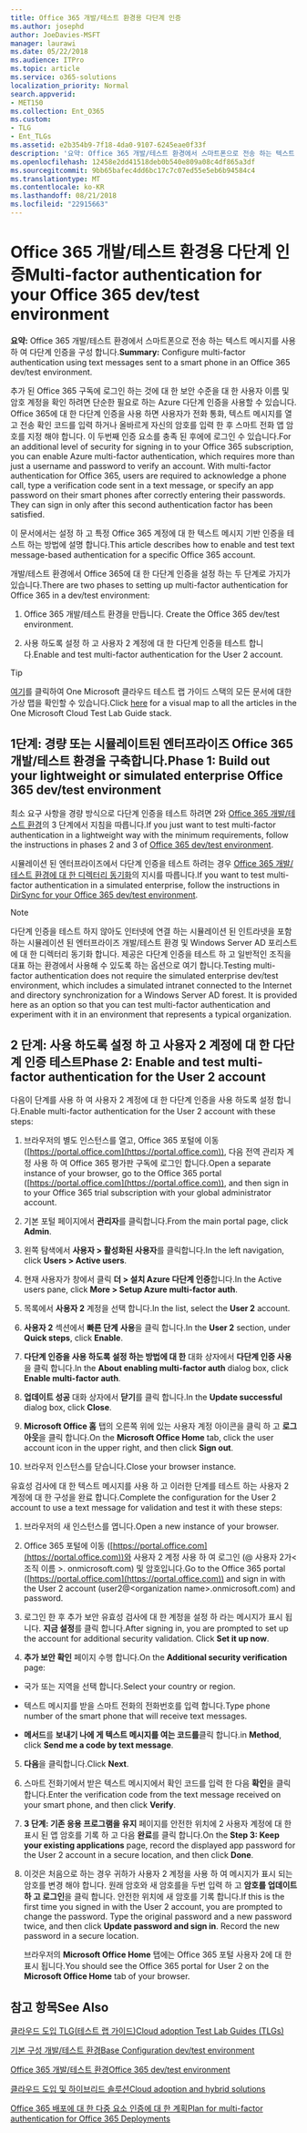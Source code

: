 ```yaml
---
title: Office 365 개발/테스트 환경용 다단계 인증
ms.author: josephd
author: JoeDavies-MSFT
manager: laurawi
ms.date: 05/22/2018
ms.audience: ITPro
ms.topic: article
ms.service: o365-solutions
localization_priority: Normal
search.appverid:
- MET150
ms.collection: Ent_O365
ms.custom:
- TLG
- Ent_TLGs
ms.assetid: e2b354b9-7f18-4da0-9107-6245eae0f33f
description: '요약: Office 365 개발/테스트 환경에서 스마트폰으로 전송 하는 텍스트 메시지를 사용 하 여 다단계 인증을 구성 합니다.'
ms.openlocfilehash: 12458e2dd41518deb0b540e809a08c4df865a3df
ms.sourcegitcommit: 9bb65bafec4dd6bc17c7c07ed55e5eb6b94584c4
ms.translationtype: MT
ms.contentlocale: ko-KR
ms.lasthandoff: 08/21/2018
ms.locfileid: "22915663"
---
```

# <a name="multi-factor-authentication-for-your-office-365-devtest-environment"></a><span data-ttu-id="053d0-103">Office 365 개발/테스트 환경용 다단계 인증</span><span class="sxs-lookup"><span data-stu-id="053d0-103">Multi-factor authentication for your Office 365 dev/test environment</span></span>

 <span data-ttu-id="053d0-104">**요약:** Office 365 개발/테스트 환경에서 스마트폰으로 전송 하는 텍스트 메시지를 사용 하 여 다단계 인증을 구성 합니다.</span><span class="sxs-lookup"><span data-stu-id="053d0-104">**Summary:** Configure multi-factor authentication using text messages sent to a smart phone in an Office 365 dev/test environment.</span></span>
  
<span data-ttu-id="053d0-p101">추가 된 Office 365 구독에 로그인 하는 것에 대 한 보안 수준을 대 한 사용자 이름 및 암호 계정을 확인 하려면 단순한 필요로 하는 Azure 다단계 인증을 사용할 수 있습니다. Office 365에 대 한 다단계 인증을 사용 하면 사용자가 전화 통화, 텍스트 메시지를 열고 전송 확인 코드를 입력 하거나 올바르게 자신의 암호를 입력 한 후 스마트 전화 앱 암호를 지정 해야 합니다. 이 두번째 인증 요소를 충족 된 후에에 로그인 수 있습니다.</span><span class="sxs-lookup"><span data-stu-id="053d0-p101">For an additional level of security for signing in to your Office 365 subscription, you can enable Azure multi-factor authentication, which requires more than just a username and password to verify an account. With multi-factor authentication for Office 365, users are required to acknowledge a phone call, type a verification code sent in a text message, or specify an app password on their smart phones after correctly entering their passwords. They can sign in only after this second authentication factor has been satisfied.</span></span> 
  
<span data-ttu-id="053d0-108">이 문서에서는 설정 하 고 특정 Office 365 계정에 대 한 텍스트 메시지 기반 인증을 테스트 하는 방법에 설명 합니다.</span><span class="sxs-lookup"><span data-stu-id="053d0-108">This article describes how to enable and test text message-based authentication for a specific Office 365 account.</span></span>
  
<span data-ttu-id="053d0-109">개발/테스트 환경에서 Office 365에 대 한 다단계 인증을 설정 하는 두 단계로 가지가 있습니다.</span><span class="sxs-lookup"><span data-stu-id="053d0-109">There are two phases to setting up multi-factor authentication for Office 365 in a dev/test environment:</span></span>
  
1. <span data-ttu-id="053d0-110">Office 365 개발/테스트 환경을 만듭니다.
</span><span class="sxs-lookup"><span data-stu-id="053d0-110">Create the Office 365 dev/test environment.</span></span>
    
2. <span data-ttu-id="053d0-111">사용 하도록 설정 하 고 사용자 2 계정에 대 한 다단계 인증을 테스트 합니다.</span><span class="sxs-lookup"><span data-stu-id="053d0-111">Enable and test multi-factor authentication for the User 2 account.</span></span>
    
> [!TIP]
> <span data-ttu-id="053d0-112">[여기](http://aka.ms/catlgstack)를 클릭하여 One Microsoft 클라우드 테스트 랩 가이드 스택의 모든 문서에 대한 가상 맵을 확인할 수 있습니다.</span><span class="sxs-lookup"><span data-stu-id="053d0-112">Click [here](http://aka.ms/catlgstack) for a visual map to all the articles in the One Microsoft Cloud Test Lab Guide stack.</span></span>
  
## <a name="phase-1-build-out-your-lightweight-or-simulated-enterprise-office-365-devtest-environment"></a><span data-ttu-id="053d0-113">1단계: 경량 또는 시뮬레이트된 엔터프라이즈 Office 365 개발/테스트 환경을 구축합니다.</span><span class="sxs-lookup"><span data-stu-id="053d0-113">Phase 1: Build out your lightweight or simulated enterprise Office 365 dev/test environment</span></span>

<span data-ttu-id="053d0-114">최소 요구 사항을 경량 방식으로 다단계 인증을 테스트 하려면 2와 [Office 365 개발/테스트 환경](office-365-dev-test-environment.md)의 3 단계에서 지침을 따릅니다.</span><span class="sxs-lookup"><span data-stu-id="053d0-114">If you just want to test multi-factor authentication in a lightweight way with the minimum requirements, follow the instructions in phases 2 and 3 of [Office 365 dev/test environment](office-365-dev-test-environment.md).</span></span>
  
<span data-ttu-id="053d0-115">시뮬레이션 된 엔터프라이즈에서 다단계 인증을 테스트 하려는 경우 [Office 365 개발/테스트 환경에 대 한 디렉터리 동기화](dirsync-for-your-office-365-dev-test-environment.md)의 지시를 따릅니다.</span><span class="sxs-lookup"><span data-stu-id="053d0-115">If you want to test multi-factor authentication in a simulated enterprise, follow the instructions in [DirSync for your Office 365 dev/test environment](dirsync-for-your-office-365-dev-test-environment.md).</span></span>
  
> [!NOTE]
> <span data-ttu-id="053d0-p102">다단계 인증을 테스트 하지 않아도 인터넷에 연결 하는 시뮬레이션 된 인트라넷을 포함 하는 시뮬레이션 된 엔터프라이즈 개발/테스트 환경 및 Windows Server AD 포리스트에 대 한 디렉터리 동기화 합니다. 제공은 다단계 인증을 테스트 하 고 일반적인 조직을 대표 하는 환경에서 사용해 수 있도록 하는 옵션으로 여기 합니다.</span><span class="sxs-lookup"><span data-stu-id="053d0-p102">Testing multi-factor authentication does not require the simulated enterprise dev/test environment, which includes a simulated intranet connected to the Internet and directory synchronization for a Windows Server AD forest. It is provided here as an option so that you can test multi-factor authentication and experiment with it in an environment that represents a typical organization.</span></span> 
  
## <a name="phase-2-enable-and-test-multi-factor-authentication-for-the-user-2-account"></a><span data-ttu-id="053d0-118">2 단계: 사용 하도록 설정 하 고 사용자 2 계정에 대 한 다단계 인증 테스트</span><span class="sxs-lookup"><span data-stu-id="053d0-118">Phase 2: Enable and test multi-factor authentication for the User 2 account</span></span>

<span data-ttu-id="053d0-119">다음이 단계를 사용 하 여 사용자 2 계정에 대 한 다단계 인증을 사용 하도록 설정 합니다.</span><span class="sxs-lookup"><span data-stu-id="053d0-119">Enable multi-factor authentication for the User 2 account with these steps:</span></span>
  
1. <span data-ttu-id="053d0-120">브라우저의 별도 인스턴스를 열고, Office 365 포털에 이동 ([https://portal.office.com](https://portal.office.com)), 다음 전역 관리자 계정 사용 하 여 Office 365 평가판 구독에 로그인 합니다.</span><span class="sxs-lookup"><span data-stu-id="053d0-120">Open a separate instance of your browser, go to the Office 365 portal ([https://portal.office.com](https://portal.office.com)), and then sign in to your Office 365 trial subscription with your global administrator account.</span></span>
    
2. <span data-ttu-id="053d0-121">기본 포털 페이지에서 **관리자**를 클릭합니다.</span><span class="sxs-lookup"><span data-stu-id="053d0-121">From the main portal page, click **Admin**.</span></span>
    
3. <span data-ttu-id="053d0-122">왼쪽 탐색에서 **사용자 > 활성화된 사용자**를 클릭합니다.</span><span class="sxs-lookup"><span data-stu-id="053d0-122">In the left navigation, click **Users > Active users**.</span></span>
    
4. <span data-ttu-id="053d0-123">현재 사용자가 창에서 클릭 **더 > 설치 Azure 다단계 인증**합니다.</span><span class="sxs-lookup"><span data-stu-id="053d0-123">In the Active users pane, click **More > Setup Azure multi-factor auth**.</span></span>
    
5. <span data-ttu-id="053d0-124">목록에서 **사용자 2** 계정을 선택 합니다.</span><span class="sxs-lookup"><span data-stu-id="053d0-124">In the list, select the **User 2** account.</span></span>
    
6. <span data-ttu-id="053d0-125">**사용자 2** 섹션에서 **빠른 단계** **사용**을 클릭 합니다.</span><span class="sxs-lookup"><span data-stu-id="053d0-125">In the **User 2** section, under **Quick steps**, click **Enable**.</span></span>
    
7. <span data-ttu-id="053d0-126">**다단계 인증을 사용 하도록 설정 하는 방법에 대 한** 대화 상자에서 **다단계 인증 사용**을 클릭 합니다.</span><span class="sxs-lookup"><span data-stu-id="053d0-126">In the **About enabling multi-factor auth** dialog box, click **Enable multi-factor auth**.</span></span>
    
8. <span data-ttu-id="053d0-127">**업데이트 성공** 대화 상자에서 **닫기**를 클릭 합니다.</span><span class="sxs-lookup"><span data-stu-id="053d0-127">In the **Update successful** dialog box, click **Close**.</span></span>
    
9. <span data-ttu-id="053d0-128">**Microsoft Office 홈** 탭의 오른쪽 위에 있는 사용자 계정 아이콘을 클릭 하 고 **로그 아웃**을 클릭 합니다.</span><span class="sxs-lookup"><span data-stu-id="053d0-128">On the **Microsoft Office Home** tab, click the user account icon in the upper right, and then click **Sign out**.</span></span>
    
10. <span data-ttu-id="053d0-129">브라우저 인스턴스를 닫습니다.</span><span class="sxs-lookup"><span data-stu-id="053d0-129">Close your browser instance.</span></span>
    
<span data-ttu-id="053d0-130">유효성 검사에 대 한 텍스트 메시지를 사용 하 고 이러한 단계를 테스트 하는 사용자 2 계정에 대 한 구성을 완료 합니다.</span><span class="sxs-lookup"><span data-stu-id="053d0-130">Complete the configuration for the User 2 account to use a text message for validation and test it with these steps:</span></span>
  
1. <span data-ttu-id="053d0-131">브라우저의 새 인스턴스를 엽니다.</span><span class="sxs-lookup"><span data-stu-id="053d0-131">Open a new instance of your browser.</span></span>
    
2. <span data-ttu-id="053d0-132">Office 365 포털에 이동 ([https://portal.office.com](https://portal.office.com))와 사용자 2 계정 사용 하 여 로그인 (@ 사용자 2가\<조직 이름 >. onmicrosoft.com) 및 암호입니다.</span><span class="sxs-lookup"><span data-stu-id="053d0-132">Go to the Office 365 portal ([https://portal.office.com](https://portal.office.com)) and sign in with the User 2 account (user2@\<organization name>.onmicrosoft.com) and password.</span></span>
    
3. <span data-ttu-id="053d0-p103">로그인 한 후 추가 보안 유효성 검사에 대 한 계정을 설정 하 라는 메시지가 표시 됩니다. **지금 설정**를 클릭 합니다.</span><span class="sxs-lookup"><span data-stu-id="053d0-p103">After signing in, you are prompted to set up the account for additional security validation. Click **Set it up now**.</span></span>
    
4. <span data-ttu-id="053d0-135">**추가 보안 확인** 페이지 수행 합니다.</span><span class="sxs-lookup"><span data-stu-id="053d0-135">On the **Additional security verification** page:</span></span>
    
  - <span data-ttu-id="053d0-136">국가 또는 지역을 선택 합니다.</span><span class="sxs-lookup"><span data-stu-id="053d0-136">Select your country or region.</span></span>
    
  - <span data-ttu-id="053d0-137">텍스트 메시지를 받을 스마트 전화의 전화번호를 입력 합니다.</span><span class="sxs-lookup"><span data-stu-id="053d0-137">Type phone number of the smart phone that will receive text messages.</span></span>
    
  - <span data-ttu-id="053d0-138">**메서드**를 **보내기 나에 게 텍스트 메시지를 여는 코드를**클릭 합니다.</span><span class="sxs-lookup"><span data-stu-id="053d0-138">in **Method**, click **Send me a code by text message**.</span></span>
    
5. <span data-ttu-id="053d0-139">**다음**을 클릭합니다.</span><span class="sxs-lookup"><span data-stu-id="053d0-139">Click **Next**.</span></span>
    
6. <span data-ttu-id="053d0-140">스마트 전화기에서 받은 텍스트 메시지에서 확인 코드를 입력 한 다음 **확인**을 클릭 합니다.</span><span class="sxs-lookup"><span data-stu-id="053d0-140">Enter the verification code from the text message received on your smart phone, and then click **Verify**.</span></span>
    
7. <span data-ttu-id="053d0-141">**3 단계: 기존 응용 프로그램을 유지** 페이지를 안전한 위치에 2 사용자 계정에 대 한 표시 된 앱 암호를 기록 하 고 다음 **완료**를 클릭 합니다.</span><span class="sxs-lookup"><span data-stu-id="053d0-141">On the **Step 3: Keep your existing applications** page, record the displayed app password for the User 2 account in a secure location, and then click **Done**.</span></span>
    
8. <span data-ttu-id="053d0-p104">이것은 처음으로 하는 경우 귀하가 사용자 2 계정을 사용 하 여 메시지가 표시 되는 암호를 변경 해야 합니다. 원래 암호와 새 암호를을 두번 입력 하 고 **암호를 업데이트 하 고 로그인**을 클릭 합니다. 안전한 위치에 새 암호를 기록 합니다.</span><span class="sxs-lookup"><span data-stu-id="053d0-p104">If this is the first time you signed in with the User 2 account, you are prompted to change the password. Type the original password and a new password twice, and then click **Update password and sign in**. Record the new password in a secure location.</span></span>
    
    <span data-ttu-id="053d0-145">브라우저의 **Microsoft Office Home** 탭에는 Office 365 포털 사용자 2에 대 한 표시 됩니다.</span><span class="sxs-lookup"><span data-stu-id="053d0-145">You should see the Office 365 portal for User 2 on the **Microsoft Office Home** tab of your browser.</span></span>
    
## <a name="see-also"></a><span data-ttu-id="053d0-146">참고 항목</span><span class="sxs-lookup"><span data-stu-id="053d0-146">See Also</span></span>

[<span data-ttu-id="053d0-147">클라우드 도입 TLG(테스트 랩 가이드)</span><span class="sxs-lookup"><span data-stu-id="053d0-147">Cloud adoption Test Lab Guides (TLGs)</span></span>](cloud-adoption-test-lab-guides-tlgs.md)
  
[<span data-ttu-id="053d0-148">기본 구성 개발/테스트 환경</span><span class="sxs-lookup"><span data-stu-id="053d0-148">Base Configuration dev/test environment</span></span>](base-configuration-dev-test-environment.md)
  
[<span data-ttu-id="053d0-149">Office 365 개발/테스트 환경</span><span class="sxs-lookup"><span data-stu-id="053d0-149">Office 365 dev/test environment</span></span>](office-365-dev-test-environment.md)
  
[<span data-ttu-id="053d0-150">클라우드 도입 및 하이브리드 솔루션</span><span class="sxs-lookup"><span data-stu-id="053d0-150">Cloud adoption and hybrid solutions</span></span>](cloud-adoption-and-hybrid-solutions.md)

[<span data-ttu-id="053d0-151">Office 365 배포에 대 한 다중 요소 인증에 대 한 계획</span><span class="sxs-lookup"><span data-stu-id="053d0-151">Plan for multi-factor authentication for Office 365 Deployments</span></span>](https://support.office.com/article/Plan-for-multi-factor-authentication-for-Office-365-Deployments-043807b2-21db-4d5c-b430-c8a6dee0e6ba)

